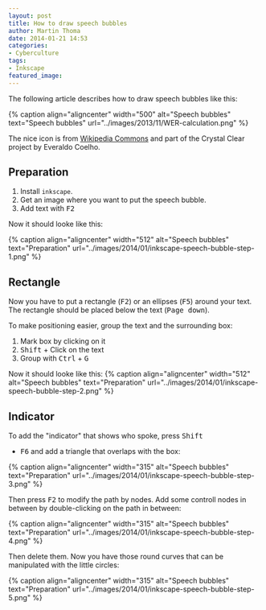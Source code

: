 ```yaml
---
layout: post
title: How to draw speech bubbles
author: Martin Thoma
date: 2014-01-21 14:53
categories:
- Cyberculture
tags:
- Inkscape
featured_image:
---
```

The following article describes how to draw speech bubbles like this:

{% caption align="aligncenter" width="500" alt="Speech bubbles" text="Speech bubbles" url="../images/2013/11/WER-calculation.png" %}

The nice icon is from [Wikipedia Commons](https://commons.wikimedia.org/wiki/File:Crystal_Clear_app_personal.png)
and part of the Crystal Clear project by Everaldo Coelho.

## Preparation ##
1. Install `inkscape`.
2. Get an image where you want to put the speech bubble.
3. Add text with <kbd>F2</kbd>

Now it should looke like this:

{% caption align="aligncenter" width="512" alt="Speech bubbles" text="Preparation" url="../images/2014/01/inkscape-speech-bubble-step-1.png" %}

## Rectangle ##
Now you have to put a rectangle (<kbd>F2</kbd>) or an ellipses (<kbd>F5</kbd>)
around your text. The rectangle should be placed below the text
(<kbd>Page down</kbd>).

To make positioning easier, group the text and the surrounding box:

1. Mark box by clicking on it
2. <kbd>Shift</kbd> + Click on the text
3. Group with <kbd>Ctrl</kbd> + <kbd>G</kbd>

Now it should looke like this:
{% caption align="aligncenter" width="512" alt="Speech bubbles" text="Preparation" url="../images/2014/01/inkscape-speech-bubble-step-2.png" %}

## Indicator ##
To add the "indicator" that shows who spoke, press <kbd>Shift</kbd>
+ <kbd>F6</kbd> and add a triangle that overlaps with the box:

{% caption align="aligncenter" width="315" alt="Speech bubbles" text="Preparation" url="../images/2014/01/inkscape-speech-bubble-step-3.png" %}

Then press <kbd>F2</kbd> to modify the path by nodes. Add some controll
nodes in between by double-clicking on the path in between:

{% caption align="aligncenter" width="315" alt="Speech bubbles" text="Preparation" url="../images/2014/01/inkscape-speech-bubble-step-4.png" %}

Then delete them. Now you have those round curves that can be manipulated
with the little circles:

{% caption align="aligncenter" width="315" alt="Speech bubbles" text="Preparation" url="../images/2014/01/inkscape-speech-bubble-step-5.png" %}
